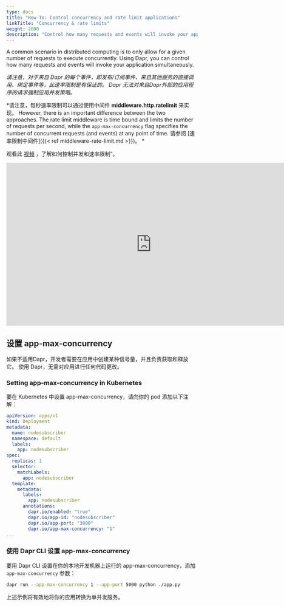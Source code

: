 ```yaml
---
type: docs
title: "How-To: Control concurrency and rate limit applications"
linkTitle: "Concurrency & rate limits"
weight: 2000
description: "Control how many requests and events will invoke your application simultaneously"
---
```


A common scenario in distributed computing is to only allow for a given number of requests to execute concurrently. Using Dapr, you can control how many requests and events will invoke your application simultaneously.

*请注意，对于来自 Dapr 的每个事件，即发布/订阅事件、来自其他服务的直接调用、绑定事件等，此速率限制是有保证的。 Dapr 无法对来自Dapr外部的应用程序的请求强制应用并发策略。*

*请注意，每秒速率限制可以通过使用中间件 **middleware.http.ratelimit** 来实现。 However, there is an important difference between the two approaches. The rate limit middleware is time bound and limits the number of requests per second, while the `app-max-concurrency` flag specifies the number of concurrent requests (and events) at any point of time. 请参阅 [速率限制中间件]({{< ref middleware-rate-limit.md >}})。 *

观看此 [视频](https://youtu.be/yRI5g6o_jp8?t=1710) ，了解如何控制并发和速率限制”。

<div class="embed-responsive embed-responsive-16by9">
<iframe width="764" height="430" src="https://www.youtube-nocookie.com/embed/yRI5g6o_jp8?t=1710" frameborder="0" allow="accelerometer; autoplay; clipboard-write; encrypted-media; gyroscope; picture-in-picture" allowfullscreen></iframe>
</div>

## 设置 app-max-concurrency

如果不适用Dapr，开发者需要在应用中创建某种信号量，并且负责获取和释放它。 使用 Dapr，无需对应用进行任何代码更改。

### Setting app-max-concurrency in Kubernetes

要在 Kubernetes 中设置 app-max-concurrency，请向你的 pod 添加以下注解：

```yaml
apiVersion: apps/v1
kind: Deployment
metadata:
  name: nodesubscriber
  namespace: default
  labels:
    app: nodesubscriber
spec:
  replicas: 1
  selector:
    matchLabels:
      app: nodesubscriber
  template:
    metadata:
      labels:
        app: nodesubscriber
      annotations:
        dapr.io/enabled: "true"
        dapr.io/app-id: "nodesubscriber"
        dapr.io/app-port: "3000"
        dapr.io/app-max-concurrency: "1"
...
```

### 使用 Dapr CLI 设置 app-max-concurrency

要用 Dapr CLI 设置在你的本地开发机器上运行的 app-max-concurrency，添加 `app-max-concurrency` 参数：

```bash
dapr run --app-max-concurrency 1 --app-port 5000 python ./app.py
```

上述示例将有效地将你的应用转换为单并发服务。
